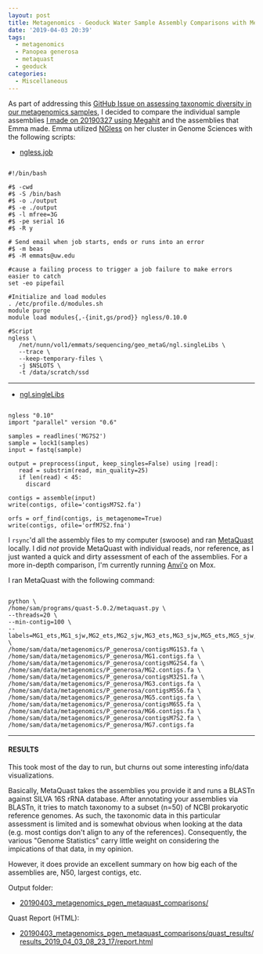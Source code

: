 ```yaml
---
layout: post
title: Metagenomics - Geoduck Water Sample Assembly Comparisons with MetaQuast
date: '2019-04-03 20:39'
tags:
  - metagenomics
  - Panopea generosa
  - metaquast
  - geoduck
categories:
  - Miscellaneous
---
```

As part of addressing this [GitHub Issue on assessing taxonomic diversity in our metagenomics samples](https://github.com/RobertsLab/resources/issues/547), I decided to compare the individual sample assemblies [I made on 20190327 using Megahit](https://robertslab.github.io/sams-notebook/2019/03/27/Metagenome-Assemblies-P.generosa-Water-Samples-Trimmed-HiSeqX-Data-Using-Megahit-on-Mox.html) and the assemblies that Emma made. Emma utilized [NGless](https://github.com/ngless-toolkit/ngless) on her cluster in Genome Sciences with the following scripts:

- [ngless.job](http://eagle.fish.washington.edu/oyster/metagenomics_2019/ngless.job)

<pre><code>
#!/bin/bash

#$ -cwd
#$ -S /bin/bash
#$ -o ./output
#$ -e ./output
#$ -l mfree=3G
#$ -pe serial 16
#$ -R y

# Send email when job starts, ends or runs into an error
#$ -m beas
#$ -M emmats@uw.edu

#cause a failing process to trigger a job failure to make errors easier to catch
set -eo pipefail

#Initialize and load modules
. /etc/profile.d/modules.sh
module purge
module load modules{,-{init,gs/prod}} ngless/0.10.0

#Script
ngless \
   /net/nunn/vol1/emmats/sequencing/geo_metaG/ngl.singleLibs \
   --trace \
   --keep-temporary-files \
   -j $NSLOTS \
   -t /data/scratch/ssd
</code></pre>

---

- [ngl.singleLibs](http://eagle.fish.washington.edu/oyster/metagenomics_2019/ngl.singleLibs)

<pre><code>
ngless "0.10"
import "parallel" version "0.6"

samples = readlines('MG7S2')
sample = lock1(samples)
input = fastq(sample)

output = preprocess(input, keep_singles=False) using |read|:
   read = substrim(read, min_quality=25)
   if len(read) < 45:
     discard

contigs = assemble(input)
write(contigs, ofile='contigsM7S2.fa')

orfs = orf_find(contigs, is_metagenome=True)
write(contigs, ofile='orfM7S2.fna')
</code></pre>

I `rsync`'d all the assembly files to my computer (swoose) and ran [MetaQuast](http://quast.sourceforge.net/metaquast) locally. I did _not_ provide MetaQuast with individual reads, nor reference, as I just wanted a quick and dirty assessment of each of the assemblies. For a more in-depth comparison, I'm currently running [Anvi'o](http://merenlab.org/software/anvio/) on Mox.

I ran MetaQuast with the following command:

<pre><code>
python \
/home/sam/programs/quast-5.0.2/metaquast.py \
--threads=20 \
--min-contig=100 \
--labels=MG1_ets,MG1_sjw,MG2_ets,MG2_sjw,MG3_ets,MG3_sjw,MG5_ets,MG5_sjw,MG6_ets,MG6_sjw,MG7_ets,MG7_sjw \
/home/sam/data/metagenomics/P_generosa/contigsMG1S3.fa \
/home/sam/data/metagenomics/P_generosa/MG1.contigs.fa \
/home/sam/data/metagenomics/P_generosa/contigsMG2S4.fa \
/home/sam/data/metagenomics/P_generosa/MG2.contigs.fa \
/home/sam/data/metagenomics/P_generosa/contigsM32S1.fa \
/home/sam/data/metagenomics/P_generosa/MG3.contigs.fa \
/home/sam/data/metagenomics/P_generosa/contigsM5S6.fa \
/home/sam/data/metagenomics/P_generosa/MG5.contigs.fa \
/home/sam/data/metagenomics/P_generosa/contigsM6S5.fa \
/home/sam/data/metagenomics/P_generosa/MG6.contigs.fa \
/home/sam/data/metagenomics/P_generosa/contigsM7S2.fa \
/home/sam/data/metagenomics/P_generosa/MG7.contigs.fa
</code></pre>




---

#### RESULTS

This took most of the day to run, but churns out some interesting info/data visualizations.

Basically, MetaQuast takes the assemblies you provide it and runs a BLASTn against SILVA 16S rRNA database. After annotating your assemblies via BLASTn, it tries to match taxonomy to a subset (n=50) of NCBI prokaryotic reference genomes. As such, the taxonomic data in this particular assessment is limited and is somewhat obvious when looking at the data (e.g. most contigs don't align to any of the references). Consequently, the various "Genome Statistics" carry little weight on considering the impications of that data, in my opinion.

However, it does provide an excellent summary on how big each of the assemblies are, N50, largest contigs, etc.

Output folder:

- [20190403_metagenomics_pgen_metaquast_comparisons/](http://gannet.fish.washington.edu/Atumefaciens/20190403_metagenomics_pgen_metaquast_comparisons/)

Quast Report (HTML):

- [20190403_metagenomics_pgen_metaquast_comparisons/quast_results/results_2019_04_03_08_23_17/report.html](http://gannet.fish.washington.edu/Atumefaciens/20190403_metagenomics_pgen_metaquast_comparisons/quast_results/results_2019_04_03_08_23_17/report.html)

